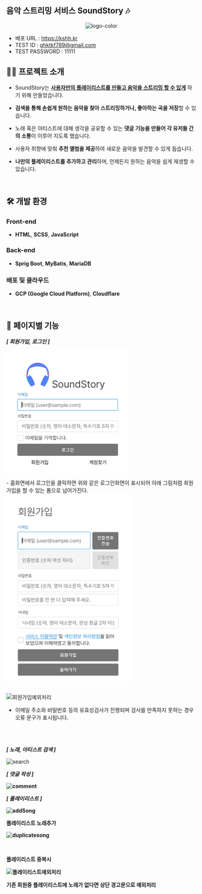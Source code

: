 ## 음악 스트리밍 서비스 SoundStory 🎶

<p align="center">
  <img src="https://github.com/user-attachments/assets/749d03e9-e1e9-4c99-90d4-71797b6cbcd7" alt="logo-color" style="width: 25rem; height: 25rem;">
</p>


- 배포 URL : https://kshh.kr
- TEST ID : ghktkf789@gmail.com
- TEST PASSWORD : 11111
   <br>

## 🙋‍♀️ 프로젝트 소개   

- SoundStory는 **<u>사용자만의 플레이리스트를 만들고 음악을 스트리밍 할 수 있게</u>** 하기 위해 만들었습니다. 
- <b> 검색을 통해 손쉽게 원하는 음악을 찾아 스트리밍하거나, 좋아하는 곡을 저장</b>할 수 있습니다.
- 노래 혹은 아티스트에 대해 생각을 공유할 수 있는 <b>댓글 기능을 만들어 각 유저들 간의 소통</b>이 이루어 지도록 했습니다.
- 사용자 취향에 맞춰 <b>추천 앨범을 제공</b>하여 새로운 음악을 발견할 수 있게 돕습니다.
- <b> 나만의 플레이리스트를 추가하고 관리</b>하며, 언제든지 원하는 음악을 쉽게 재생할 수 있습니다.

  <br>
  

## 🛠️ 개발 환경

### Front-end
- **HTML**, **SCSS**, **JavaScript**

### Back-end
- **Sprig Boot**, **MyBatis**, **MariaDB**

### 배포 및 클라우드
- **GCP (Google Cloud Platform)**, **Cloudflare**

<br>

## 💬 페이지별 기능

<b><em>[ 회원가입, 로그인 ]</b></em>

<img src="assets/images/로그인화면.png" alt="loginPage">
<br>
- 홈화면에서 로그인을 클릭하면 위와 같은 로그인화면이 표시되어 아래 그림처럼 회원가입을 할 수 있는 폼으로 넘어가진다. 

<img src="assets/images/회원가입화면.png" alt="registerPage">

![회원가입예외처리](https://github.com/user-attachments/assets/125ef89f-e156-43f3-96bd-40d973747a5f)
- 이메일 주소와 비밀번호 등의 유효성검사가 진행되며 검사를 만족하지 못하는 경우 오류 문구가 표시됩니다.
<br>

<br>
<br>
<b><em>[ 노래, 아티스트 검색 ]</b></em>
<br>

![search](https://github.com/user-attachments/assets/35f67a0f-15cb-4972-bfed-a56d7142031f)
<br>

<b><em>[ 댓글 작성 ] </em>
<br>

![comment](https://github.com/user-attachments/assets/8c1e5be4-58b5-4d85-b49b-a078ac22dbd9)
<br>


<b><em>[ 플레이리스트 ] </em>
<br>

![addSong](https://github.com/user-attachments/assets/a2ba375f-c1ce-41e9-b0ae-c7fbd2045b7c)
<br>

플레이리스트 노래추가 

![duplicatesong](https://github.com/user-attachments/assets/402f52a9-736e-48cd-957e-08a026a2ac5b)

<br>

플레이리스트 중복시

![플레이리스트예외처리](https://github.com/user-attachments/assets/fb9dc421-e7c3-4aa9-90f8-945a21971784)

기존 회원중 플레이리스트에 노래가 없다면 상단 경고문으로 예외처리
